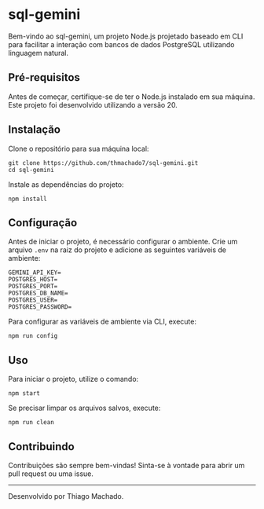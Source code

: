 # sql-gemini
Bem-vindo ao sql-gemini, um projeto Node.js projetado baseado em CLI para facilitar a interação com bancos de dados PostgreSQL utilizando linguagem natural.

## Pré-requisitos

Antes de começar, certifique-se de ter o Node.js instalado em sua máquina. Este projeto foi desenvolvido utilizando a versão 20.

## Instalação

Clone o repositório para sua máquina local:

```
git clone https://github.com/thmachado7/sql-gemini.git
cd sql-gemini
```

Instale as dependências do projeto:

```
npm install
```

## Configuração

Antes de iniciar o projeto, é necessário configurar o ambiente. Crie um arquivo `.env` na raiz do projeto e adicione as seguintes variáveis de ambiente:

```
GEMINI_API_KEY=
POSTGRES_HOST=
POSTGRES_PORT=
POSTGRES_DB_NAME=
POSTGRES_USER=
POSTGRES_PASSWORD=
```

Para configurar as variáveis de ambiente via CLI, execute:

```
npm run config
```

## Uso

Para iniciar o projeto, utilize o comando:

```
npm start
```

Se precisar limpar os arquivos salvos, execute:

```
npm run clean
```

## Contribuindo

Contribuições são sempre bem-vindas! Sinta-se à vontade para abrir um pull request ou uma issue.

---

Desenvolvido por Thiago Machado.